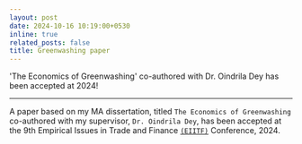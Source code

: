 ```yaml
---
layout: post
date: 2024-10-16 10:19:00+0530
inline: true
related_posts: false
title: Greenwashing paper
---
```


'The Economics of Greenwashing' co-authored with Dr. Oindrila Dey has been accepted at 2024!

---

A paper based on my MA dissertation, titled `The Economics of Greenwashing` co-authored with my supervisor, `Dr. Oindrila Dey`, has been accepted at the 9th Empirical Issues in Trade and Finance [`(EIITF)`](https://eiitf.iift.ac.in/eiitf9/index.asp) Conference, 2024.
